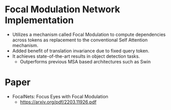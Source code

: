# Focal Modulation Network Implementation

* Utilizes a mechanism called Focal Modulation to compute dependencies across tokens
   as replacement to the conventional Self Attention mechanism.
* Added benefit of translation invariance due to fixed query token.
* It achieves state-of-the-art results in object detection tasks.
  * Outperforms previous MSA based architectures such as Swin

# Paper
* FocalNets: Focus Eyes with Focal Modulation
   * https://arxiv.org/pdf/2203.11926.pdf

